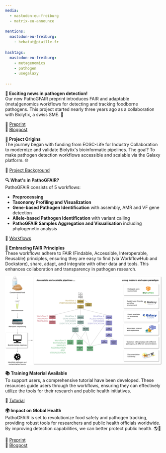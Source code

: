 ```yaml
---
media:
  - mastodon-eu-freiburg
  - matrix-eu-announce

mentions:
  mastodon-eu-freiburg:
    - bebatut@piaille.fr 

hashtags:
  mastodon-eu-freiburg:
    - metagenomics
    - pathogen
    - usegalaxy

---
```


**🚀 Exciting news in pathogen detection!**  
Our new PathoGFAIR preprint introduces FAIR and adaptable (meta)genomics workflows for detecting and tracking foodborne pathogens. This project started nearly three years ago as a collaboration with Biolytix, a swiss SME. 🌟

🔗 [Preprint](https://www.biorxiv.org/content/10.1101/2024.06.26.600753v1)  
🔗 [Blogpost](https://galaxyproject.org/news/2024-07-08-pathogfair-preprint/)


**🏁 Project Origins**  
The journey began with funding from EOSC-Life for Industry Collaboration to modernize and validate Biolytix's bioinformatic pipelines. The goal? To make pathogen detection workflows accessible and scalable via the Galaxy platform. 🌐

🔗 [Project Background](https://galaxyproject.org/news/2021-12-08-pathogen-detection-eosc-life-grant/)


**🔍 What's in PathoGFAIR?**  
PathoGFAIR consists of 5 workflows:
- **Preprocessing**
- **Taxonomy Profiling and Visualization**
- **Gene-based Pathogen Identification** with assembly, AMR and VF gene detection
- **Allele-based Pathogen Identification** with variant calling
- **PathoGFAIR Samples Aggregation and Visualisation** including phylogenetic analysis

🔗 [Workflows](https://usegalaxy-eu.github.io/PathoGFAIR/#how-to-find-pathogfair-workflows)


**🌟 Embracing FAIR Principles**  
These workflows adhere to FAIR (Findable, Accessible, Interoperable, Reusable) principles, ensuring they are easy to find (via WorkflowHub and Dockstore), share, adapt, and integrate with other data and tools. This enhances collaboration and transparency in pathogen research.

![graphical abstract](./images/2024-07-09-pathogair-preprint-graphical-abstract.png)


**📚 Training Material Available**  
To support users, a comprehensive tutorial have been developed. These resources guide users through the workflows, ensuring they can effectively utilize the tools for their research and public health initiatives.

🔗 [Tutorial](https://training.galaxyproject.org/training-material/topics/microbiome/tutorials/pathogen-detection-from-nanopore-foodborne-data/tutorial.html)


**🌍 Impact on Global Health**  
PathoGFAIR is set to revolutionize food safety and pathogen tracking, providing robust tools for researchers and public health officials worldwide. By improving detection capabilities, we can better protect public health. 🌎🔬

🔗 [Preprint](https://www.biorxiv.org/content/10.1101/2024.06.26.600753v1)  
🔗 [Blogpost](https://galaxyproject.org/news/2024-07-08-pathogfair-preprint/)